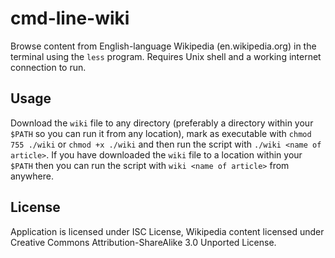 # cmd-line-wiki

Browse content from English-language Wikipedia (en.wikipedia.org) in the terminal using the `less` program. Requires Unix shell and a working internet connection to run.

## Usage

Download the `wiki` file to any directory (preferably a directory within your `$PATH` so you can run it from any location), mark as executable with `chmod 755 ./wiki` or `chmod +x ./wiki` and then run the script with `./wiki <name of article>`. If you have downloaded the `wiki` file to a location within your `$PATH` then you can run the script with `wiki <name of article>` from anywhere.

## License

Application is licensed under ISC License, Wikipedia content licensed under Creative Commons Attribution-ShareAlike 3.0 Unported License.
